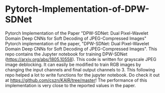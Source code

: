 # Pytorch-Implementation-of-DPW-SDNet
Pytorch Implementation of the Paper "DPW-SDNet: Dual Pixel-Wavelet Domain Deep CNNs for Soft Decoding of JPEG-Compressed Images"
Pytorch implementation of the paper, "DPW-SDNet: Dual Pixel-Wavelet Domain Deep CNNs for Soft Decoding of JPEG-Compressed Images". This repo contains the Jupyter notebook for training DPW-SDNet (https://arxiv.org/abs/1805.10558).
This code is written for grayscale JPEG image deblocking. It can easily be modified to train RGB images by changing the input channels and final output channels to 3. This following repo helped a lot to write functions for the jupyter notebook. 
Do check it out at https://github.com/cszn/KAIR/tree/master! The performance of this implementation is very close to the reported values in the paper. 
